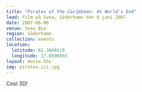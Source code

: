 ```yaml
---
title: "Pirates of the Caribbean: At World's End"
lead: Film på Svea, Söderhamn den 6 juni 2007
date: 2007-06-06
venue: Svea Bio
region: Söderhamn
collection: events
location:
  latitude: 61.3040119
  longitude: 17.0596055
layout: movie.hbs
img: pirates-iii.jpg
---
```


Cool 3D!